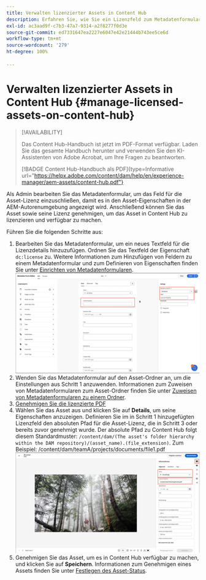 ```yaml
---
title: Verwalten lizenzierter Assets in Content Hub
description: Erfahren Sie, wie Sie ein Lizenzfeld zum Metadatenformular für Assets hinzufügen, die Metadateneigenschaft „Lizenz“ auf Asset-Ordner anwenden und Assets mit Lizenzen zur Nutzung genehmigen.
exl-id: ac3aad9f-c7b3-47a7-9314-a2f8277f0d3e
source-git-commit: ed7331647ea2227e6047e42e21444b743ee5ce6d
workflow-type: tm+mt
source-wordcount: '279'
ht-degree: 100%

---
```


# Verwalten lizenzierter Assets in Content Hub {#manage-licensed-assets-on-content-hub}

>[!AVAILABILITY]
>
>Das Content Hub-Handbuch ist jetzt im PDF-Format verfügbar. Laden Sie das gesamte Handbuch herunter und verwenden Sie den KI-Assistenten von Adobe Acrobat, um Ihre Fragen zu beantworten.
>
>[!BADGE Content Hub-Handbuch als PDF]{type=Informative url="https://helpx.adobe.com/content/dam/help/en/experience-manager/aem-assets/content-hub.pdf"}

Als Admin bearbeiten Sie das Metadatenformular, um das Feld für die Asset-Lizenz einzuschließen, damit es in den Asset-Eigenschaften in der AEM-Autorenumgebung angezeigt wird. Anschließend können Sie das Asset sowie seine Lizenz genehmigen, um das Asset in Content Hub zu lizenzieren und verfügbar zu machen.

Führen Sie die folgenden Schritte aus:

1. Bearbeiten Sie das Metadatenformular, um ein neues Textfeld für die Lizenzdetails hinzuzufügen. Ordnen Sie das Textfeld der Eigenschaft `dc:license` zu. Weitere Informationen zum Hinzufügen von Feldern zu einem Metadatenformular und zum Definieren von Eigenschaften finden Sie unter [Einrichten von Metadatenformularen](/help/assets/metadata-assets-view.md#metadata-forms).
   ![ZIP-Extraktion](/help/assets/assets/metadata-form-edit.png)
1. Wenden Sie das Metadatenformular auf den Asset-Ordner an, um die Einstellungen aus Schritt 1 anzuwenden. Informationen zum Zuweisen von Metadatenformularen zum Asset-Ordner finden Sie unter [Zuweisen von Metadatenformularen zu einem Ordner](/help/assets/metadata-assets-view.md#metadata-forms).
1. [Genehmigen Sie die lizenzierte PDF](/help/assets/manage-organize-assets-view.md#set-asset-status)
1. Wählen Sie das Asset aus und klicken Sie auf **Details**, um seine Eigenschaften anzuzeigen. Definieren Sie im in Schritt 1 hinzugefügten Lizenzfeld den absoluten Pfad für die Asset-Lizenz, die in Schritt 3 oder bereits zuvor genehmigt wurde. Der absolute Pfad zu Content Hub folgt diesem Standardmuster: `/content/dam/(The asset's folder hierarchy within the DAM repository)/(asset_name).(file_extension)`. Zum Beispiel: /content/dam/teamA/projects/documents/file1.pdf
   ![Absoluter Pfad](/help/assets/assets/absolute-path.png)
1. Genehmigen Sie das Asset, um es in Content Hub verfügbar zu machen, und klicken Sie auf **Speichern**. Informationen zum Genehmigen eines Assets finden Sie unter [Festlegen des Asset-Status](/help/assets/manage-organize-assets-view.md#set-asset-status).
